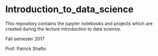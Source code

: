 # Introduction_to_data_science
This repository contains the jupyter notebooks and projects which are created during the lecture introduction to data science.

Fall semester 2017

Prof: Patrick Shafto
